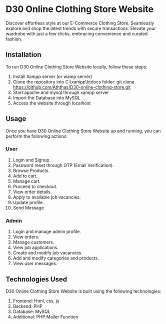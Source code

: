 # D30 Online Clothing Store Website
Discover effortless style at our E-Commerce Clothing Store. Seamlessly explore and shop the latest trends with secure transactions. Elevate your wardrobe with just a few clicks, embracing convenience and curated fashion.

## Installation
To run D30 Online Clothing Store Website locally, follow these steps:

1. Install Xampp server (or wamp server)
2. Clone the repository into C:\xampp\htdocs folder: git clone https://github.com/Aththas/D30-online-clothing-store.git
3. Start apache and mysql through xampp server
4. Import the Database into MySQL
5. Access the website through localhost

## Usage
Once you have D30 Online Clothing Store Website up and running, you can perform the following actions:

### User
1. Login and Signup.
2. Password reset through OTP (Email Verification).
3. Browse Products.
4. Add to cart.
5. Manage cart.
6. Proceed to checkout.
7. View order details.
8. Apply to available job vacancies.
9. Update profile.
10. Send Message

### Admin
1. Login and manage admin profile.
2. View orders.
3. Manage customers.
4. View job applications.
5. Create and modify job vacancies.
6. Add and modify categories and products.
7. View user messages.

## Technologies Used
D30 Online Clothing Store Website is built using the following technologies:

1. Frontend: Html, css, js
2. Backend: PHP
3. Database: MySQL
4. Additional: PHP Mailer Function
